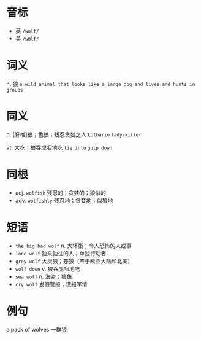 # 音标

- 英 `/wulf/`
- 美 `/wʊlf/`

# 词义

n. 狼
`a wild animal that looks like a large dog and lives and hunts in groups`

# 同义

n. [脊椎]狼；色狼；残忍贪婪之人
`Lothario` `lady-killer`

vt. 大吃；狼吞虎咽地吃
`tie into` `gulp down`

# 同根

- adj. `wolfish` 残忍的；贪婪的；狼似的
- adv. `wolfishly` 残忍地；贪婪地；似狼地

# 短语

- `the big bad wolf` n. 大坏蛋；令人恐怖的人或事
- `lone wolf` 独来独往的人；单独行动者
- `grey wolf` 大灰狼；苍狼（产于欧亚大陆和北美）
- `wolf down` v. 狼吞虎咽地吃
- `sea wolf` n. 海盗；狼鱼
- `cry wolf` 发假警报；谎报军情

# 例句

a pack of wolves
一群狼


